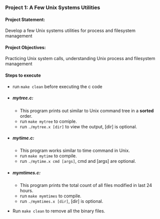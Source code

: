 ### Project 1: A Few Unix Systems Utilities

#### Project Statement: 
Develop a few Unix systems utilities for process and filesystem management

#### Project Objectives: 
Practicing Unix system calls, understanding Unix process and filesystem management

#### Steps to execute
- run `make clean` before executing the c code
- ##### mytree.c: 
    - This program prints out similar to Unix command tree in a <b>sorted</b> order.
    - run `make mytree` to comiple.
    - run `./mytree.x [dir]` to view the output, [dir] is optional.

- ##### mytime.c:
    - This program works similar to time command in Unix.
    - run `make mytime` to compile.
    - run `./mytime.x cmd [args]`, cmd and [args] are optional.

- ##### mymtimes.c:
    - This program prints the total count of all files modified in last 24 hours.
    - run `make mymtimes` to compile.
    - run `./mymtimes.x [dir]`, [dir] is optional.

- Run `make clean` to remove all the binary files.


